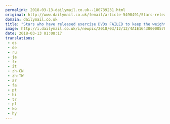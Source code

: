 ```yaml
---
permalink: 2018-03-13-dailymail.co.uk--180739231.html
original: http://www.dailymail.co.uk/femail/article-5490491/Stars-released-exercise-DVDs-FAILED-weight-off.html?ITO=1490&ns_mchannel=rss&ns_campaign=1490
domain: dailymail.co.uk
title: "Stars who have released exercise DVDs FAILED to keep the weight off"
image: http://i.dailymail.co.uk/i/newpix/2018/03/12/12/4A1E164300000578-0-image-a-12_1520857510309.jpg
date: 2018-03-13 01:08:17
translations: 
 - es
 - de
 - ru
 - ja
 - fr
 - it
 - zh-CN
 - zh-TW
 - ar
 - fa
 - pt
 - hi
 - tr
 - pl
 - ko
 - hy
---
```


